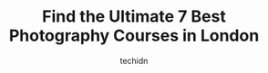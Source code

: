 ---
layout: ampstory
image: https://i0.wp.com/www.auto.or.id/wp-content/uploads/2023/06/fast-photo-0-london-1686323869.jpeg?resize=640,853
author: techidn
featured: false
description: London, Ontario, Canada is a haven for Photography Courses enthusiasts, boasting an impressive array of 7 top-notch establishments. Whether youre a seasoned connoisseur or simply curious to
title: Find the Ultimate 7 Best Photography Courses in London
cover:
   title: Find the Ultimate 7 Best Photography Courses in London
   subtitle: AUTO.OR.ID
   background: https://www.auto.or.id/wp-content/uploads/2023/06/fast-photo-0-london-1686323869.jpeg

pages: 
 - layout: thirds
   top: <h1>#1 Fast Photo</h1>
   bottom: "<p>I went in to Fast Photo to get my passport photos taken this past Saturday afternoon after reading so many glowing reviews. Im happy to report that the reviews are absol</p>"
   background: https://www.auto.or.id/wp-content/uploads/2023/06/fast-photo-1-london-1686323870.jpeg
   backgroundblur: true
 - layout: thirds
   top: <h1>#2 Sandra Dufton Photography</h1>
   bottom: "<p>23 Compton Crescent, London, ON N6C 4E9, Canada</p>"
   background: https://www.auto.or.id/wp-content/uploads/2023/06/fast-photo-2-london-1686323870.jpeg
   cta:
      link: https://www.auto.or.id/find-the-ultimate-7-best-photography-courses-in-london/
      text: Find the Ultimate 7 Best Photography Courses in London
 - layout: thirds
   top: <h1>#3 Joanna Lynn Photography | London, Ontario</h1>
   bottom: "<p>London, ON N6G 4V5, Canada</p>"
   background: https://images.unsplash.com/photo-1626302592989-84fe1c211d7d?ixlib=rb-4.0.3&ixid=MnwxMjA3fDB8MHxwaG90by1wYWdlfHx8fGVufDB8fHx8&auto=format&fit=crop&w=640&h=853&q=80
   cta:
      link: https://www.auto.or.id/find-the-ultimate-7-best-photography-courses-in-london/
      text: Find the Ultimate 7 Best Photography Courses in London
 - layout: thirds
   top: <h1>#4 Maigan Cowen Photography | London Ontario Wedding Photographer</h1>
   bottom: "<p>2363 Red Thorne Ave, London, ON N6P 0E8, Canada</p>"
   background: https://images.unsplash.com/photo-1610475426780-97170243d2c7?ixlib=rb-4.0.3&ixid=MnwxMjA3fDB8MHxwaG90by1wYWdlfHx8fGVufDB8fHx8&auto=format&fit=crop&w=640&h=853&q=80
   cta:
      link: https://www.auto.or.id/find-the-ultimate-7-best-photography-courses-in-london/
      text: Find the Ultimate 7 Best Photography Courses in London
 - layout: thirds
   top: <h1>#5 Red Button Photography</h1>
   bottom: "<p>750 Capulet Ln #411, London, ON N6H 0J9, Canada</p>"
   background: https://images.unsplash.com/photo-1577696467479-4c92df55c24a?ixlib=rb-4.0.3&ixid=MnwxMjA3fDB8MHxwaG90by1wYWdlfHx8fGVufDB8fHx8&auto=format&fit=crop&w=640&h=853&q=80
   cta:
      link: https://www.auto.or.id/find-the-ultimate-7-best-photography-courses-in-london/
      text: Find the Ultimate 7 Best Photography Courses in London
 - layout: thirds
   top: <h1>#6 Woodgate Photography</h1>
   bottom: "<p>37 Monmore Rd, London, ON N6G 2W5, Canada</p>"
   background: https://images.unsplash.com/photo-1560361586-8242b1fc06c5?ixlib=rb-4.0.3&ixid=MnwxMjA3fDB8MHxwaG90by1wYWdlfHx8fGVufDB8fHx8&auto=format&fit=crop&w=640&h=853&q=80
   cta:
      link: https://www.auto.or.id/find-the-ultimate-7-best-photography-courses-in-london/
      text: Find the Ultimate 7 Best Photography Courses in London
 - layout: thirds
   top: <h1>#7 Dawn Boyce Wedding Photography in London Ontario</h1>
   bottom: "<p>1369 Hyde Park Rd, London, ON N6H 5M5, Canada</p>"
   background: https://images.unsplash.com/photo-1628188859552-132bbeac6204?ixlib=rb-4.0.3&ixid=MnwxMjA3fDB8MHxwaG90by1wYWdlfHx8fGVufDB8fHx8&auto=format&fit=crop&w=640&h=853&q=80
   cta:
      link: https://www.auto.or.id/find-the-ultimate-7-best-photography-courses-in-london/
      text: Find the Ultimate 7 Best Photography Courses in London
 - layout: thirds
   middle: Continue reading...
   background: https://images.unsplash.com/photo-1603224683825-22b15546560d?ixlib=rb-4.0.3&ixid=MnwxMjA3fDB8MHxwaG90by1wYWdlfHx8fGVufDB8fHx8&auto=format&fit=crop&w=640&h=853&q=80
   cta:
      link: https://www.auto.or.id/find-the-ultimate-7-best-photography-courses-in-london/
      text: Find the Ultimate 7 Best Photography Courses in London

---